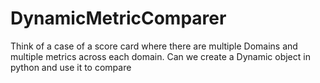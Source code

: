 # DynamicMetricComparer

Think of a case of a score card where there are multiple Domains and multiple metrics across each domain.
Can we create a Dynamic object in python and use it to compare


